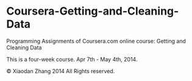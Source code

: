 Coursera-Getting-and-Cleaning-Data
==================================

Programming Assignments of Coursera.com online course: Getting and Cleaning Data

This is a four-week course. Apr 7th - May 4th, 2014.

© Xiaodan Zhang 2014 All Rights reserved.
